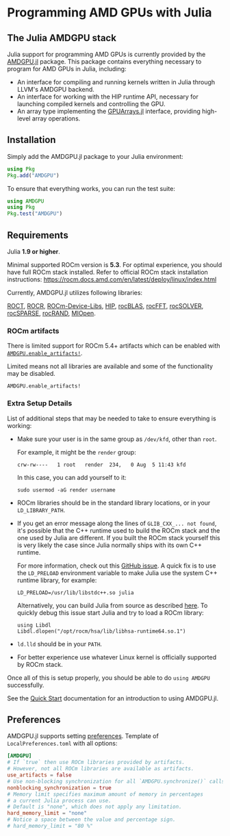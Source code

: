 # Programming AMD GPUs with Julia

## The Julia AMDGPU stack

Julia support for programming AMD GPUs is currently provided by the
[AMDGPU.jl](https://github.com/JuliaGPU/AMDGPU.jl) package.
This package contains everything necessary to program for AMD GPUs in Julia, including:

* An interface for compiling and running kernels written in Julia through LLVM's AMDGPU backend.
* An interface for working with the HIP runtime API,
    necessary for launching compiled kernels and controlling the GPU.
* An array type implementing the [GPUArrays.jl](https://github.com/JuliaGPU/GPUArrays.jl)
    interface, providing high-level array operations.

## Installation

Simply add the AMDGPU.jl package to your Julia environment:

```julia
using Pkg
Pkg.add("AMDGPU")
```

To ensure that everything works, you can run the test suite:

```julia
using AMDGPU
using Pkg
Pkg.test("AMDGPU")
```

## Requirements

Julia **1.9 or higher**.

Minimal supported ROCm version is **5.3**.
For optimal experience, you should have full ROCm stack installed.
Refer to official ROCm stack installation instructions: <https://rocm.docs.amd.com/en/latest/deploy/linux/index.html>

Currently, AMDGPU.jl utilizes following libraries:

[ROCT](https://github.com/RadeonOpenCompute/ROCT-Thunk-Interface),
[ROCR](https://github.com/RadeonOpenCompute/ROCR-Runtime),
[ROCm-Device-Libs](https://github.com/RadeonOpenCompute/ROCm-Device-Libs),
[HIP](https://github.com/ROCm-Developer-Tools/HIP),
[rocBLAS](https://github.com/ROCmSoftwarePlatform/rocBLAS),
[rocFFT](https://github.com/ROCmSoftwarePlatform/rocFFT),
[rocSOLVER](https://github.com/ROCmSoftwarePlatform/rocSOLVER),
[rocSPARSE](https://github.com/ROCmSoftwarePlatform/rocSPARSE),
[rocRAND](https://github.com/ROCmSoftwarePlatform/rocRAND),
[MIOpen](https://github.com/ROCmSoftwarePlatform/MIOpen).

### ROCm artifacts

There is limited support for ROCm 5.4+ artifacts which can be enabled with
[`AMDGPU.enable_artifacts!`](@ref).

Limited means not all libraries are available and some of the functionality
may be disabled.

```@docs
AMDGPU.enable_artifacts!
```

### Extra Setup Details

List of additional steps that may be needed to take to ensure everything is working:

- Make sure your user is in the same group as `/dev/kfd`, other than `root`.

    For example, it might be the `render` group:

    ```
    crw-rw----   1 root   render  234,   0 Aug  5 11:43 kfd
    ```

    In this case, you can add yourself to it:

    ```
    sudo usermod -aG render username
    ```

- ROCm libraries should be in the standard library locations, or in your `LD_LIBRARY_PATH`.

- If you get an error message along the lines of `GLIB_CXX_... not found`,
    it's possible that the C++ runtime used to build the ROCm stack
    and the one used by Julia are different.
    If you built the ROCm stack yourself this is very likely the case
    since Julia normally ships with its own C++ runtime.

    For more information, check out this [GitHub issue](https://github.com/JuliaLang/julia/issues/34276).
    A quick fix is to use the `LD_PRELOAD` environment variable to make Julia use the system C++ runtime library, for example:

    ```
    LD_PRELOAD=/usr/lib/libstdc++.so julia
    ```

    Alternatively, you can build Julia from source as described
    [here](https://github.com/JuliaLang/julia/blob/master/doc/build/build.md).
    To quickly debug this issue start Julia and try to load a ROCm library:

    ```
    using Libdl
    Libdl.dlopen("/opt/rocm/hsa/lib/libhsa-runtime64.so.1")
    ```

- `ld.lld` should be in your `PATH`.

- For better experience use whatever Linux kernel
    is officially supported by ROCm stack.


Once all of this is setup properly, you should be able to do `using AMDGPU`
successfully.

See the [Quick Start](@ref) documentation for an introduction to using AMDGPU.jl.

## Preferences

AMDGPU.jl supports setting
[preferences](https://github.com/JuliaPackaging/Preferences.jl).
Template of `LocalPreferences.toml` with all options:

```toml
[AMDGPU]
# If `true` then use ROCm libraries provided by artifacts.
# However, not all ROCm libraries are available as artifacts.
use_artifacts = false
# Use non-blocking synchronization for all `AMDGPU.synchronize()` calls.
nonblocking_synchronization = true
# Memory limit specifies maximum amount of memory in percentages
# a current Julia process can use.
# Default is "none", which does not apply any limitation.
hard_memory_limit = "none"
# Notice a space between the value and percentage sign.
# hard_memory_limit = "80 %"
```
